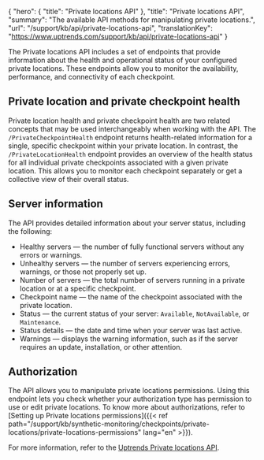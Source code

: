 {
  "hero": {
    "title": "Private locations API"
  },
  "title": "Private locations API",
  "summary": "The available API methods for manipulating private locations.",
  "url": "/support/kb/api/private-locations-api",
  "translationKey": "https://www.uptrends.com/support/kb/api/private-locations-api"
}

The Private locations API includes a set of endpoints that provide information about the health and operational status of your configured private locations. These endpoints allow you to monitor the availability, performance, and connectivity of each checkpoint.

## Private location and private checkpoint health

Private location health and private checkpoint health are two related concepts that may be used interchangeably when working with the API. The `/PrivateCheckpointHealth` endpoint returns health-related information for a single, specific checkpoint within your private location. In contrast, the `/PrivateLocationHealth` endpoint provides an overview of the health status for all individual private checkpoints associated with a given private location. This allows you to monitor each checkpoint separately or get a collective view of their overall status.

## Server information

The API provides detailed information about your server status, including the following:

- Healthy servers — the number of fully functional servers without any errors or warnings.
- Unhealthy servers — the number of servers experiencing errors, warnings, or those not properly set up.
- Number of servers — the total number of servers running in a private location or at a specific checkpoint.
- Checkpoint name — the name of the checkpoint associated with the private location.
- Status — the current status of your server: `Available`, `NotAvailable`, or `Maintenance`.
- Status details — the date and time when your server was last active.
- Warnings — displays the warning information, such as if the server requires an update, installation, or other attention.

## Authorization

The API allows you to manipulate private locations permissions. Using this endpoint lets you check whether your authorization type has permission to use or edit private locations. To know more about authorizations, refer to [Setting up Private locations permissions]({{< ref path="/support/kb/synthetic-monitoring/checkpoints/private-locations/private-locations-permissions" lang="en" >}}).

For more information, refer to the [Uptrends Private locations API](https://api.uptrends.com/v4/swagger/index.html?url=/v4/swagger/v1/swagger.json#/PrivateLocation).
